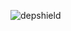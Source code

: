 ![depshield](https://pocajavkq3.execute-api.us-east-2.amazonaws.com/prod/badges/depshield-testing/test-project-1100/depshield.svg)
<!-- ![depshield](https://staging.depshield.sonatype.org/badges/depshield-testing/test-project-1100/depshield.svg) -->
